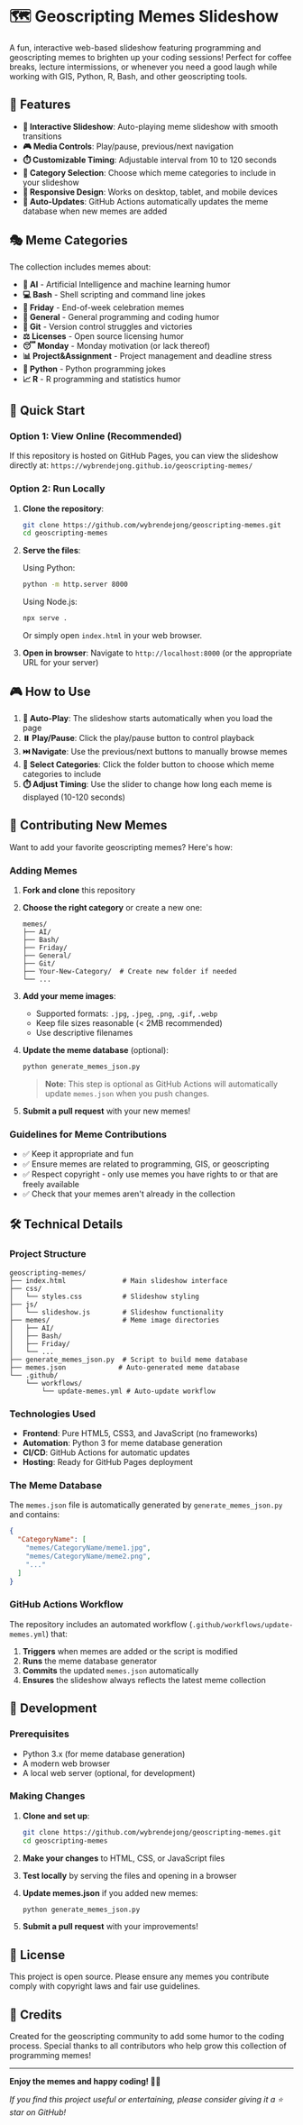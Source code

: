 # 🗺️ Geoscripting Memes Slideshow

A fun, interactive web-based slideshow featuring programming and geoscripting memes to brighten up your coding sessions! Perfect for coffee breaks, lecture intermissions, or whenever you need a good laugh while working with GIS, Python, R, Bash, and other geoscripting tools.

## 🎯 Features

- **📱 Interactive Slideshow**: Auto-playing meme slideshow with smooth transitions
- **🎮 Media Controls**: Play/pause, previous/next navigation
- **⏱️ Customizable Timing**: Adjustable interval from 10 to 120 seconds
- **📁 Category Selection**: Choose which meme categories to include in your slideshow
- **📱 Responsive Design**: Works on desktop, tablet, and mobile devices
- **🔄 Auto-Updates**: GitHub Actions automatically updates the meme database when new memes are added

## 🎭 Meme Categories

The collection includes memes about:

- **🤖 AI** - Artificial Intelligence and machine learning humor
- **💻 Bash** - Shell scripting and command line jokes
- **🎉 Friday** - End-of-week celebration memes
- **📝 General** - General programming and coding humor
- **🔀 Git** - Version control struggles and victories
- **⚖️ Licenses** - Open source licensing humor
- **😴 Monday** - Monday motivation (or lack thereof)
- **📊 Project&Assignment** - Project management and deadline stress
- **🐍 Python** - Python programming jokes
- **📈 R** - R programming and statistics humor

## 🚀 Quick Start

### Option 1: View Online (Recommended)
If this repository is hosted on GitHub Pages, you can view the slideshow directly at:
`https://wybrendejong.github.io/geoscripting-memes/`

### Option 2: Run Locally

1. **Clone the repository**:
   ```bash
   git clone https://github.com/wybrendejong/geoscripting-memes.git
   cd geoscripting-memes
   ```

2. **Serve the files**:
   
   Using Python:
   ```bash
   python -m http.server 8000
   ```
   
   Using Node.js:
   ```bash
   npx serve .
   ```
   
   Or simply open `index.html` in your web browser.

3. **Open in browser**:
   Navigate to `http://localhost:8000` (or the appropriate URL for your server)

## 🎮 How to Use

1. **🎵 Auto-Play**: The slideshow starts automatically when you load the page
2. **⏸️ Play/Pause**: Click the play/pause button to control playback
3. **⏭️ Navigate**: Use the previous/next buttons to manually browse memes
4. **📁 Select Categories**: Click the folder button to choose which meme categories to include
5. **⏱️ Adjust Timing**: Use the slider to change how long each meme is displayed (10-120 seconds)

## 🤝 Contributing New Memes

Want to add your favorite geoscripting memes? Here's how:

### Adding Memes

1. **Fork and clone** this repository
2. **Choose the right category** or create a new one:
   ```
   memes/
   ├── AI/
   ├── Bash/
   ├── Friday/
   ├── General/
   ├── Git/
   ├── Your-New-Category/  # Create new folder if needed
   └── ...
   ```

3. **Add your meme images**:
   - Supported formats: `.jpg`, `.jpeg`, `.png`, `.gif`, `.webp`
   - Keep file sizes reasonable (< 2MB recommended)
   - Use descriptive filenames

4. **Update the meme database** (optional):
   ```bash
   python generate_memes_json.py
   ```
   > **Note**: This step is optional as GitHub Actions will automatically update `memes.json` when you push changes.

5. **Submit a pull request** with your new memes!

### Guidelines for Meme Contributions

- ✅ Keep it appropriate and fun
- ✅ Ensure memes are related to programming, GIS, or geoscripting
- ✅ Respect copyright - only use memes you have rights to or that are freely available
- ✅ Check that your memes aren't already in the collection

## 🛠️ Technical Details

### Project Structure

```
geoscripting-memes/
├── index.html              # Main slideshow interface
├── css/
│   └── styles.css          # Slideshow styling
├── js/
│   └── slideshow.js        # Slideshow functionality
├── memes/                  # Meme image directories
│   ├── AI/
│   ├── Bash/
│   ├── Friday/
│   └── ...
├── generate_memes_json.py  # Script to build meme database
├── memes.json             # Auto-generated meme database
└── .github/
    └── workflows/
        └── update-memes.yml # Auto-update workflow
```

### Technologies Used

- **Frontend**: Pure HTML5, CSS3, and JavaScript (no frameworks)
- **Automation**: Python 3 for meme database generation
- **CI/CD**: GitHub Actions for automatic updates
- **Hosting**: Ready for GitHub Pages deployment

### The Meme Database

The `memes.json` file is automatically generated by `generate_memes_json.py` and contains:

```json
{
  "CategoryName": [
    "memes/CategoryName/meme1.jpg",
    "memes/CategoryName/meme2.png",
    "..."
  ]
}
```

### GitHub Actions Workflow

The repository includes an automated workflow (`.github/workflows/update-memes.yml`) that:

1. **Triggers** when memes are added or the script is modified
2. **Runs** the meme database generator
3. **Commits** the updated `memes.json` automatically
4. **Ensures** the slideshow always reflects the latest meme collection

## 🔧 Development

### Prerequisites

- Python 3.x (for meme database generation)
- A modern web browser
- A local web server (optional, for development)

### Making Changes

1. **Clone and set up**:
   ```bash
   git clone https://github.com/wybrendejong/geoscripting-memes.git
   cd geoscripting-memes
   ```

2. **Make your changes** to HTML, CSS, or JavaScript files

3. **Test locally** by serving the files and opening in a browser

4. **Update memes.json** if you added new memes:
   ```bash
   python generate_memes_json.py
   ```

5. **Submit a pull request** with your improvements!

## 📝 License

This project is open source. Please ensure any memes you contribute comply with copyright laws and fair use guidelines.

## 🎉 Credits

Created for the geoscripting community to add some humor to the coding process. Special thanks to all contributors who help grow this collection of programming memes!

---

**Enjoy the memes and happy coding! 🚀✨**

*If you find this project useful or entertaining, please consider giving it a ⭐ star on GitHub!*